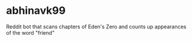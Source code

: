 # abhinavk99
Reddit bot that scans chapters of Eden's Zero and counts up appearances of the word "friend"
